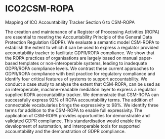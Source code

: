 # ICO2CSM-ROPA
Mapping of ICO Accountability Tracker Section 6  to CSM-ROPA 

The creation and maintenance of a Register of Processing Activities (ROPA) are essential to meeting the Accountability Principle of the General Data Protection Regulation (GDPR). We evaluate a semantic model CSM-ROPA to establish the extent to which it can be used to express a regulator provided accountability tracker to facilitate GDPR/ROPA compliance.  We show that the ROPA practices of organisations are largely based on manual paper-based templates or non-interoperable systems, leading to inadequate GDPR/ROPA compliance levels. We contrast these current approaches to GDPR/ROPA compliance with best practice for regulatory compliance and identify four critical features of systems to support accountability. We conduct a case study to analyse the extent that CSM-ROPA, can be used as an interoperable, machine-readable mediation layer to express a regulator supplied ROPA accountability tracker. We demonstrate that CSM-ROPA can successfully express 92% of ROPA accountability terms. The addition of connectable vocabularies brings the expressivity to 98%. We identify three terms for addition to the CSM-ROPA to enable full expressivity.  The application of CSM-ROPA provides opportunities for demonstrable and validated GDPR compliance. This standardisation would enable the development of automation, and interoperable tools for supported accountability and the demonstration of GDPR compliance. 
